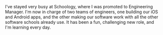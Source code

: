 <span class="voice--tom">
I've stayed very busy at Schoology,
where I was promoted to Engineering Manager.
I'm now in charge of two teams of engineers,
one building our iOS and Android apps,
and the other making our software work with all the other software schools already use.
</span>

<span class="voice--tom">
It has been a fun, challenging new role,
and I'm learning every day.
</span>

